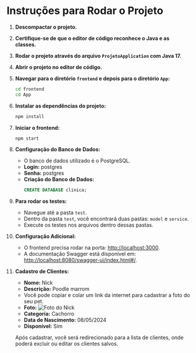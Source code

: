 # Instruções para Rodar o Projeto

1. **Descompactar o projeto.**

2. **Certifique-se de que o editor de código reconhece o Java e as classes.**

3. **Rodar o projeto através do arquivo `ProjetoApplication` com Java 17.**

4. **Abrir o projeto no editor de código.**

5. **Navegar para o diretório `frontend` e depois para o diretório `App`:**
    ```bash
    cd frontend
    cd App
    ```

6. **Instalar as dependências do projeto:**
    ```bash
    npm install
    ```

7. **Iniciar o frontend:**
    ```bash
    npm start
    ```

8. **Configuração do Banco de Dados:**
   - O banco de dados utilizado é o PostgreSQL.
   - **Login:** postgres
   - **Senha:** postgres
   - **Criação do Banco de Dados:**
     ```sql
     CREATE DATABASE clinica;
     ```

9. **Para rodar os testes:**
   - Navegue até a pasta `test`.
   - Dentro da pasta `test`, você encontrará duas pastas: `model` e `service`.
   - Execute os testes nos arquivos dentro dessas pastas.

10. **Configuração Adicional:**
    - O frontend precisa rodar na porta: [http://localhost:3000](http://localhost:3000).
    - A documentação Swagger está disponível em: [http://localhost:8080/swagger-ui/index.html#/](http://localhost:8080/swagger-ui/index.html#/).

11. **Cadastro de Clientes:**
    - **Nome:** Nick
    - **Descrição:** Poodle marrom
    -  Você pode copiar e colar um link da internet para cadastrar a foto do seu pet.
    - **Foto:** ![Foto do Nick](https://i.pinimg.com/236x/e3/c4/c2/e3c4c29c96682867a1b5ea9ee98bcddf.jpg)
    - **Categoria:** Cachorro
    - **Data de Nascimento:** 08/05/2024
    - **Disponível:** Sim

    Após cadastrar, você será redirecionado para a lista de clientes, onde poderá excluir ou editar os clientes salvos.

